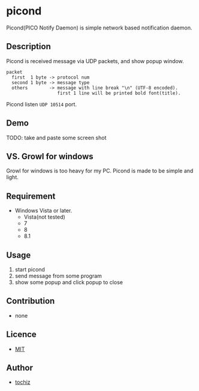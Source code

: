 picond
======

Picond(PICO Notify Daemon) is simple network based notification daemon.


Description
-----------

Picond is received message via UDP packets, and show popup window.

    packet
      first  1 byte -> protocol num
      second 1 byte -> message type
      others        -> message with line break "\n" (UTF-8 encoded).
                       first 1 line will be printed bold font(title).

Picond listen `UDP 10514` port.


## Demo

TODO: take and paste some screen shot


## VS. Growl for windows

Growl for windows is too heavy for my PC.
Picond is made to be simple and light.


## Requirement

- Windows Vista or later.
    - Vista(not tested)
    - 7
    - 8
    - 8.1


## Usage

1. start picond
2. send message from some program
3. show some popup and click popup to close


## Contribution

- none

## Licence

- [MIT](https://github.com/tochiz/picond/blob/master/LICENCE)


## Author

- [tochiz](https://github.com/tochiz)
